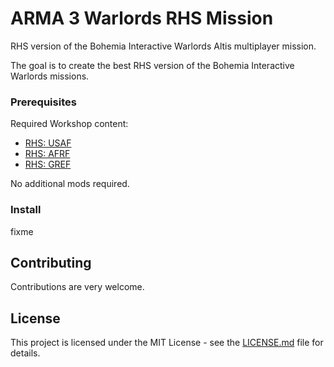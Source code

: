 # ARMA 3 Warlords RHS Mission

RHS version of the Bohemia Interactive Warlords Altis multiplayer mission.

The goal is to create the best RHS version of the Bohemia Interactive Warlords missions.

### Prerequisites

Required Workshop content:

* [RHS: USAF](https://steamcommunity.com/sharedfiles/filedetails/?id=843577117)
* [RHS: AFRF](https://steamcommunity.com/sharedfiles/filedetails/?id=843425103)
* [RHS: GREF](https://steamcommunity.com/sharedfiles/filedetails/?id=843593391)

No additional mods required.

### Install

fixme

## Contributing

Contributions are very welcome.

## License

This project is licensed under the MIT License - see the [LICENSE.md](LICENSE.md) file for details.